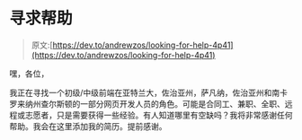 # 寻求帮助

> 原文:[https://dev.to/andrewzos/looking-for-help-4p41](https://dev.to/andrewzos/looking-for-help-4p41)

嘿，各位，

我正在寻找一个初级/中级前端在亚特兰大，佐治亚州，萨凡纳，佐治亚州和南卡罗来纳州查尔斯顿的一部分网页开发人员的角色。可能是合同工、兼职、全职、远程或志愿者，只是需要获得一些经验。有人知道哪里有空缺吗？我将非常感谢任何帮助。我会在这里添加我的简历。提前感谢。